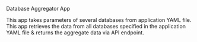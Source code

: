 Database Aggregator App

This app takes parameters of several databases from application YAML file. 
This app retrieves the data from all databases specified in the application YAML file & returns the aggregate data via API endpoint.